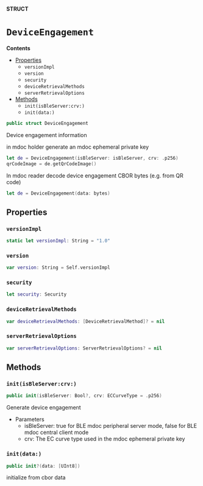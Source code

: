 **STRUCT**

# `DeviceEngagement`

**Contents**

- [Properties](#properties)
  - `versionImpl`
  - `version`
  - `security`
  - `deviceRetrievalMethods`
  - `serverRetrievalOptions`
- [Methods](#methods)
  - `init(isBleServer:crv:)`
  - `init(data:)`

```swift
public struct DeviceEngagement
```

Device engagement information

in mdoc holder generate an mdoc ephemeral private key
```swift
let de = DeviceEngagement(isBleServer: isBleServer, crv: .p256)
qrCodeImage = de.getQrCodeImage()
```

In mdoc reader decode device engagement CBOR bytes (e.g. from QR code)
```swift
let de = DeviceEngagement(data: bytes)
```

## Properties
### `versionImpl`

```swift
static let versionImpl: String = "1.0"
```

### `version`

```swift
var version: String = Self.versionImpl
```

### `security`

```swift
let security: Security
```

### `deviceRetrievalMethods`

```swift
var deviceRetrievalMethods: [DeviceRetrievalMethod]? = nil
```

### `serverRetrievalOptions`

```swift
var serverRetrievalOptions: ServerRetrievalOptions? = nil
```

## Methods
### `init(isBleServer:crv:)`

```swift
public init(isBleServer: Bool?, crv: ECCurveType = .p256)
```

Generate device engagement
- Parameters
   - isBleServer: true for BLE mdoc peripheral server mode, false for BLE mdoc central client mode
   - crv: The EC curve type used in the mdoc ephemeral private key

### `init(data:)`

```swift
public init?(data: [UInt8])
```

initialize from cbor data
